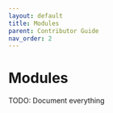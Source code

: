 ```yaml
---
layout: default
title: Modules
parent: Contributor Guide
nav_order: 2
---
```


# Modules

TODO: Document everything
